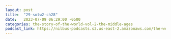 ```yaml
---
layout: post
title:  "29-sotw2-ch28"
date:   2023-07-09 06:29:00 -0500
categories: the-story-of-the-world-vol-2-the-middle-ages
podcast_link: https://nilbus-podcasts.s3.us-east-2.amazonaws.com/the-well-trained-mind/The%20Story%20of%20the%20World%20Vol.%202%20The%20Middle%20Ages/29-sotw2-ch28.mp3
---
```

